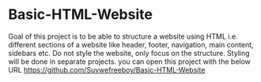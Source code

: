 # Basic-HTML-Website
Goal of this project is to be able  to structure a website using HTML i.e. different sections of a website like header, footer, navigation, main content, sidebars etc. Do not style the website, only focus on the structure. Styling will be done in separate projects.
you can open this project with the below URL https://github.com/Suvwefreeboy/Basic-HTML-Website